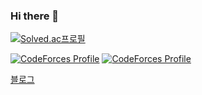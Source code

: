 ### Hi there 👋
[![Solved.ac프로필](http://mazassumnida.wtf/api/generate_badge?boj=Rose)](https://solved.ac/Rose)

[![CodeForces Profile](https://cf.leed.at?id=Rose)](https://codeforces.com/profile/Rose)
[![CodeForces Profile](https://cf.leed.at?id=Daisy)](https://codeforces.com/profile/Daisy)

[블로그](https://leeyeongjae1.github.io) 
